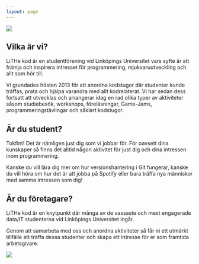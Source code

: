 ```yaml
---
layout: page
---
```


<img class="img--is-100vw-wide" src="{{ site.baseurl }}/public/spotify2016-2.jpg">

## Vilka är vi?

LiTHe kod är en studentförening vid Linköpings Universitet vars syfte är att främja och inspirera intresset för programmering, mjukvaruutveckling och allt som hör till.

Vi grundades hösten 2013 för att anordna kodstugor där studenter kunde träffas, prata och hjälpa varandra med allt kodrelaterat.
Vi har sedan dess fortsatt att utvecklas och arrangerar idag en rad olika typer av aktiviteter såsom studiebesök, workshops, föreläsningar, Game-Jams, programmeringstävlingar och såklart kodstugor.

## Är du student?
Tokfint! Det är nämligen just dig som vi jobbar för. För oavsett dina kunskaper så finns det alltid någon aktivitet för just dig och dina intressen inom programmering.

Kanske du vill lära dig mer om hur versionshantering i Git fungerar, kanske du vill höra om hur det är att jobba på Spotify eller bara träffa nya människor med samma intressen som dig!

## Är du företagare?
LiTHe kod är en knytpunkt där många av de vassaste och mest engagerade data/IT studenterna vid Linköpings Universitet ingår.

Genom att samarbeta med oss och anordna aktiviteter så får ni ett utmärkt tillfälle att träffa dessa studenter och skapa ett intresse för er som framtida arbetsgivare.

<img class="img--is-100vw-wide" src="{{ site.baseurl }}/public/spotify2016-1.jpg">
